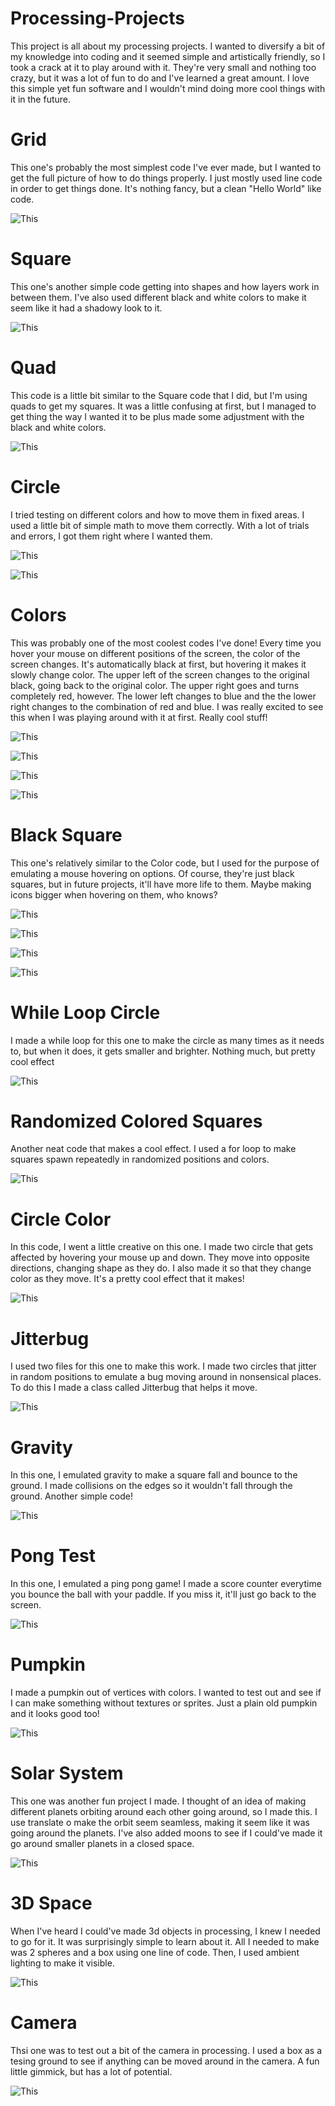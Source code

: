 # Processing-Projects
This project is all about my processing projects. I wanted to diversify a bit of my knowledge into coding and it seemed simple and artistically 
friendly, so I took a crack at it to play around with it. They're very small and nothing too crazy, but it was a lot of fun to do and I've learned a 
great amount. I love this simple yet fun software and I wouldn't mind doing more cool things with it in the future.

# Grid
This one's probably the most simplest code I've ever made, but I wanted to get the full picture of how to do things properly. I just mostly used 
line code in order to get things done. It's nothing fancy, but a clean "Hello World" like code. 

![This](/ProcessingImages/Grid.PNG)

# Square
This one's another simple code getting into shapes and how layers work in between them. I've also used different black and white colors to
make it seem like it had a shadowy look to it. 

![This](/ProcessingImages/Rect.PNG)

# Quad
This code is a little bit similar to the Square code that I did, but I'm using quads to get my squares. It was a little confusing at first, but I 
managed to get thing the way I wanted it to be plus made some adjustment with the black and white colors. 

![This](/ProcessingImages/Quad.PNG)

# Circle
I tried testing on different colors and how to move them in fixed areas. I used a little bit of simple math to move them correctly. With a lot of
trials and errors, I got them right where I wanted them.

![This](/ProcessingImages/Circle1.PNG)

![This](/ProcessingImages/Circle2.PNG)

# Colors
This was probably one of the most coolest codes I've done! Every time you hover your mouse on different positions of the screen, the color of 
the screen changes. It's automatically black at first, but hovering it makes it slowly change color. The upper left of the screen changes to the 
original black, going back to the original color. The upper right goes and turns completely red, however. The lower left changes to blue and the 
the lower right changes to the combination of red and blue. I was really excited to see this when I was playing around with it at first. Really
cool stuff!

![This](/ProcessingImages/ColorBlack.PNG)

![This](/ProcessingImages/ColorRed.PNG)

![This](/ProcessingImages/ColorBlue.PNG)

![This](/ProcessingImages/ColorRedBlue.PNG)

# Black Square
This one's relatively similar to the Color code, but I used for the purpose of emulating a mouse hovering on options. Of course, they're just black
squares, but in future projects, it'll have more life to them. Maybe making icons bigger when hovering on them, who knows? 

![This](/ProcessingImages/SquareUL.PNG)

![This](/ProcessingImages/SquareUR.PNG)

![This](/ProcessingImages/SquareLL.PNG)

![This](/ProcessingImages/SquareLR.PNG)

# While Loop Circle
I made a while loop for this one to make the circle as many times as it needs to, but when it does, it gets smaller and brighter. Nothing much, 
but pretty cool effect

![This](/ProcessingImages/EpiCircle.PNG)

# Randomized Colored Squares 
Another neat code that makes a cool effect. I used a for loop to make squares spawn repeatedly in randomized positions and colors. 

![This](/ProcessingImages/RandomSquares.PNG)

# Circle Color
In this code, I went a little creative on this one. I made two circle that gets affected by hovering your mouse up and down. They move into opposite directions, changing shape as they do. I also made it so that they change color as they move. It's a pretty cool effect that it makes! 

![This](/ProcessingImages/CircleColor.gif)

# Jitterbug
I used two files for this one to make this work. I made two circles that jitter in random positions to emulate a bug moving around in nonsensical places. To do this I made a class called Jitterbug that helps it move. 

![This](/ProcessingImages/Jitterbug.gif)

# Gravity
In this one, I emulated gravity to make a square fall and bounce to the ground. I made collisions on the edges so it wouldn't fall through the ground. Another simple code!

![This](/ProcessingImages/Gravity.gif)

# Pong Test
In this one, I emulated a ping pong game! I made a score counter everytime you bounce the ball with your paddle. If you miss it, it'll just go back to the screen. 

![This](/ProcessingImages/Pong.PNG)

# Pumpkin
I made a pumpkin out of vertices with colors. I wanted to test out and see if I can make something without textures or sprites. Just a plain old pumpkin and it looks good too!

![This](/ProcessingImages/Pumpkin.PNG)

# Solar System
This one was another fun project I made. I thought of an idea of making different planets orbiting around each other going around, so I made this. I use translate o make the orbit seem seamless, making it seem like it was going around the planets. I've also added moons to see if I could've made it go around smaller planets in a closed space. 

![This](/ProcessingImages/SolarSystem.gif)

# 3D Space
When I've heard I could've made 3d objects in processing, I knew I needed to go for it. It was surprisingly simple to learn about it. All I needed to make was 2 spheres and a box using one line of code. Then, I used ambient lighting to make it visible. 

![This](/ProcessingImages/3dSpace.gif)

# Camera
Thsi one was to test out a bit of the camera in processing. I used a box as a tesing ground to see if anything can be moved around in the camera. A fun little gimmick, but has a lot of potential. 

![This](/ProcessingImages/Camera.gif)










